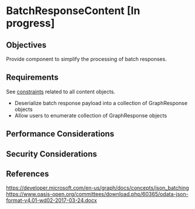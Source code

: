 # BatchResponseContent [In progress]

## Objectives

Provide component to simplify the processing of batch responses.

## Requirements

See [constraints](ContentArchitecturalConstraints.md) related to all content objects.

- Deserialize batch response payload into a collection of GraphResponse objects
- Allow users to enumerate collection of GraphResponse objects

## Performance Considerations

## Security Considerations

## References

https://developer.microsoft.com/en-us/graph/docs/concepts/json_batching
https://www.oasis-open.org/committees/download.php/60365/odata-json-format-v4.01-wd02-2017-03-24.docx
